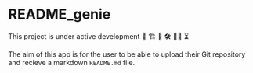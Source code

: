 # README_genie

This project is under active development 🚧 🏗️ 🔧 🛠️ 🏴‍☠️ ⏳

The aim of this app is for the user to be able to upload their Git repository and recieve a markdown `README.md` file.